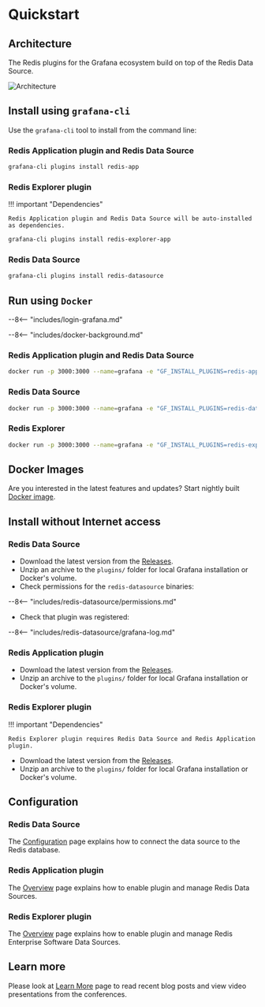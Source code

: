 # Quickstart

## Architecture

The Redis plugins for the Grafana ecosystem build on top of the Redis Data Source.

![Architecture](/images/redis-plugins.png)

## Install using `grafana-cli`

Use the `grafana-cli` tool to install from the command line:

### Redis Application plugin and Redis Data Source

```bash
grafana-cli plugins install redis-app
```

### Redis Explorer plugin

!!! important "Dependencies"

    Redis Application plugin and Redis Data Source will be auto-installed as dependencies.

```bash
grafana-cli plugins install redis-explorer-app
```

### Redis Data Source

```bash
grafana-cli plugins install redis-datasource
```

## Run using `Docker`

--8<-- "includes/login-grafana.md"

--8<-- "includes/docker-background.md"

### Redis Application plugin and Redis Data Source

```bash
docker run -p 3000:3000 --name=grafana -e "GF_INSTALL_PLUGINS=redis-app" grafana/grafana
```

### Redis Data Source

```bash
docker run -p 3000:3000 --name=grafana -e "GF_INSTALL_PLUGINS=redis-datasource" grafana/grafana
```

### Redis Explorer

```bash
docker run -p 3000:3000 --name=grafana -e "GF_INSTALL_PLUGINS=redis-explorer-app" grafana/grafana
```

## Docker Images

Are you interested in the latest features and updates? Start nightly built [Docker image](development/images.md).

## Install without Internet access

### Redis Data Source

- Download the latest version from the [Releases](https://github.com/RedisGrafana/grafana-redis-datasource/releases).
- Unzip an archive to the `plugins/` folder for local Grafana installation or Docker's volume.
- Check permissions for the `redis-datasource` binaries:

--8<-- "includes/redis-datasource/permissions.md"

- Check that plugin was registered:

--8<-- "includes/redis-datasource/grafana-log.md"

### Redis Application plugin

- Download the latest version from the [Releases](https://github.com/RedisGrafana/grafana-redis-app/releases).
- Unzip an archive to the `plugins/` folder for local Grafana installation or Docker's volume.

### Redis Explorer plugin

!!! important "Dependencies"

    Redis Explorer plugin requires Redis Data Source and Redis Application plugin.

- Download the latest version from the [Releases](https://github.com/RedisGrafana/grafana-redis-explorer/releases).
- Unzip an archive to the `plugins/` folder for local Grafana installation or Docker's volume.

## Configuration

### Redis Data Source

The [Configuration](redis-datasource/configuration.md) page explains how to connect the data source to the Redis database.

### Redis Application plugin

The [Overview](redis-app/overview.md) page explains how to enable plugin and manage Redis Data Sources.

### Redis Explorer plugin

The [Overview](redis-explorer/overview.md) page explains how to enable plugin and manage Redis Enterprise Software Data Sources.

## Learn more

Please look at [Learn More](learn-more.md) page to read recent blog posts and view video presentations from the conferences.
